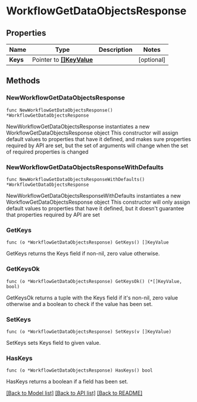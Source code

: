 # WorkflowGetDataObjectsResponse

## Properties

Name | Type | Description | Notes
------------ | ------------- | ------------- | -------------
**Keys** | Pointer to [**[]KeyValue**](KeyValue.md) |  | [optional] 

## Methods

### NewWorkflowGetDataObjectsResponse

`func NewWorkflowGetDataObjectsResponse() *WorkflowGetDataObjectsResponse`

NewWorkflowGetDataObjectsResponse instantiates a new WorkflowGetDataObjectsResponse object
This constructor will assign default values to properties that have it defined,
and makes sure properties required by API are set, but the set of arguments
will change when the set of required properties is changed

### NewWorkflowGetDataObjectsResponseWithDefaults

`func NewWorkflowGetDataObjectsResponseWithDefaults() *WorkflowGetDataObjectsResponse`

NewWorkflowGetDataObjectsResponseWithDefaults instantiates a new WorkflowGetDataObjectsResponse object
This constructor will only assign default values to properties that have it defined,
but it doesn't guarantee that properties required by API are set

### GetKeys

`func (o *WorkflowGetDataObjectsResponse) GetKeys() []KeyValue`

GetKeys returns the Keys field if non-nil, zero value otherwise.

### GetKeysOk

`func (o *WorkflowGetDataObjectsResponse) GetKeysOk() (*[]KeyValue, bool)`

GetKeysOk returns a tuple with the Keys field if it's non-nil, zero value otherwise
and a boolean to check if the value has been set.

### SetKeys

`func (o *WorkflowGetDataObjectsResponse) SetKeys(v []KeyValue)`

SetKeys sets Keys field to given value.

### HasKeys

`func (o *WorkflowGetDataObjectsResponse) HasKeys() bool`

HasKeys returns a boolean if a field has been set.


[[Back to Model list]](../README.md#documentation-for-models) [[Back to API list]](../README.md#documentation-for-api-endpoints) [[Back to README]](../README.md)


